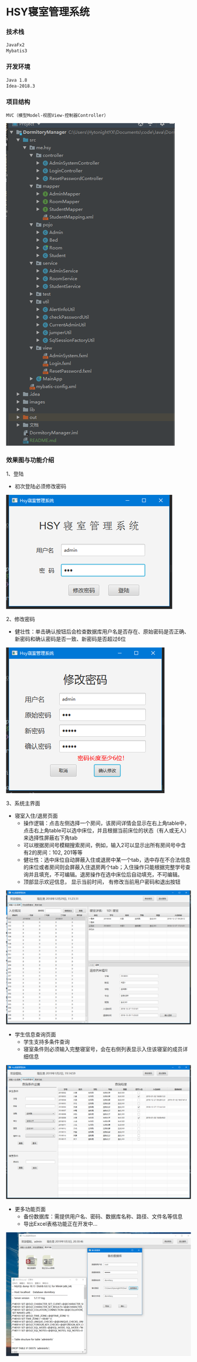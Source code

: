 # HSY寝室管理系统

### 技术栈
```
JavaFx2     
Mybatis3
```


### 开发环境
``` 
Java 1.8   
Idea-2018.3
```

### 项目结构
```
MVC（模型Model-视图View-控制器Controller）
```

![image](resources/images/tree.png)

### 效果图与功能介绍
1、登陆
- 初次登陆必须修改密码

![image](resources/images/login.png)

2、修改密码
- 健壮性：单击确认按钮后会检查数据库用户名是否存在、原始密码是否正确、新密码和确认密码是否一致、新密码是否超过6位

![image](resources/images/resetPWD.png)

3、系统主界面
* 寝室入住/退房页面
    * 操作逻辑：点击左侧选择一个房间，该房间详情会显示在右上角table中，点击右上角table可以选中床位，并且根据当前床位的状态（有人或无人）来选择性屏蔽右下角tab
    * 可以根据房间号模糊搜索房间，例如，输入2可以显示出所有房间号中含有2的房间：102, 201等等
    * 健壮性：选中床位自动屏蔽入住或退房中某一个tab，选中存在不合法信息的床位或者房间则会屏蔽入住退房两个tab；入住操作只能根据完整学号查询并且填充，不可编辑。退房操作在选中床位后自动填充，不可编辑。
    * 顶部显示欢迎信息， 显示当前时间， 有修改当前用户密码和退出按钮
    
![image](resources/images/tab1.png)

* 学生信息查询页面
    * 学生支持多条件查询
    * 寝室条件则必须输入完整寝室号，会在右侧列表显示入住该寝室的成员详细信息

![image](resources/images/tab2.png)

* 更多功能页面
    * 备份数据库：需提供用户名、密码、数据库名称、路径、文件名等信息
    * 导出Excel表格功能正在开发中...
    
![image](resources/images/backupDB.png)